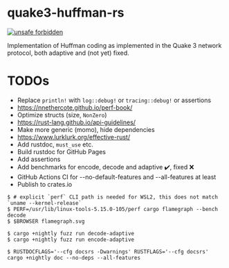 # quake3-huffman-rs

[![unsafe forbidden](https://img.shields.io/badge/unsafe-forbidden-success.svg)](https://github.com/rust-secure-code/safety-dance/)

Implementation of Huffman coding as implemented in the Quake 3 network protocol, both adaptive and (not yet) fixed.

# TODOs
- Replace `println!` with `log::debug!` or `tracing::debug!` or assertions
- https://nnethercote.github.io/perf-book/
- Optimize structs (size, `NonZero`)
- https://rust-lang.github.io/api-guidelines/
- Make more generic (momo), hide dependencies
- https://www.lurklurk.org/effective-rust/
- Add rustdoc, `must_use` etc.
- Build rustdoc for GitHub Pages
- Add assertions
- Add benchmarks for encode, decode and adaptive ✔️, fixed ❌
- GitHub Actions CI for --no-default-features and --all-features at least
- Publish to crates.io

```console
$ # explicit `perf` CLI path is needed for WSL2, this does not match `uname --kernel-release`
$ PERF=/usr/lib/linux-tools-5.15.0-105/perf cargo flamegraph --bench decode
$ $BROWSER flamegraph.svg
```

```console
$ cargo +nightly fuzz run decode-adaptive
$ cargo +nightly fuzz run encode-adaptive
```

```console
$ RUSTDOCFLAGS='--cfg docsrs -Dwarnings' RUSTFLAGS='--cfg docsrs' cargo +nightly doc --no-deps --all-features
```
